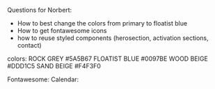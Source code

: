 Questions for Norbert:

- How to best change the colors from primary to floatist blue
- How to get fontawesome icons
- how to reuse styled components (herosection, activation sections, contact)


colors:
ROCK GREY #5A5B67
FLOATIST BLUE #0097BE
WOOD BEIGE #DDD1C5
SAND BEIGE #F4F3F0



Fontawesome:
Calendar: 

<i class="fa-solid fa-file-chart-column"></i>




<i class="fa-solid fa-laptop-mobile"></i>
